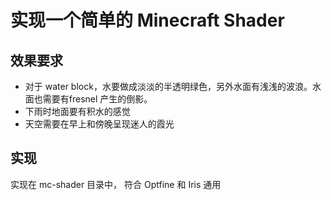 # 实现一个简单的 Minecraft Shader

## 效果要求

- 对于 water block，水要做成淡淡的半透明绿色，另外水面有浅浅的波浪。水面也需要有fresnel 产生的倒影。
- 下雨时地面要有积水的感觉
- 天空需要在早上和傍晚呈现迷人的霞光

## 实现
实现在 mc-shader 目录中， 符合 Optfine 和  Iris 通用
